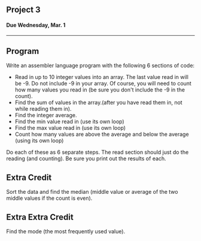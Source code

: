 ## Project 3
#### Due Wednesday, Mar. 1

------------------------------

Program
------------------------------
Write an assembler language program with the following 6 sections of code:
- Read in up to 10 integer values into an array.  The last value read in will be -9.  Do not include -9 in your array.  Of course, you will need to count how many values you read in (be sure you don't include the -9 in the count).
- Find the sum of values in the array.(after you have read them in, not while reading them in).
- Find the integer average.
- Find the min value read in (use its own loop)
- Find the max value read in (use its own loop)
- Count how many values are above the average and below the average (using its own loop)

Do each of these as 6 separate steps.  The read section should just do the reading (and counting). Be sure you print
out the results of each.

Extra Credit
------------------------------
Sort the data and find the median (middle value or average of the two middle values if the count is even).

Extra Extra Credit
------------------------------
Find the mode (the most frequently used value).
